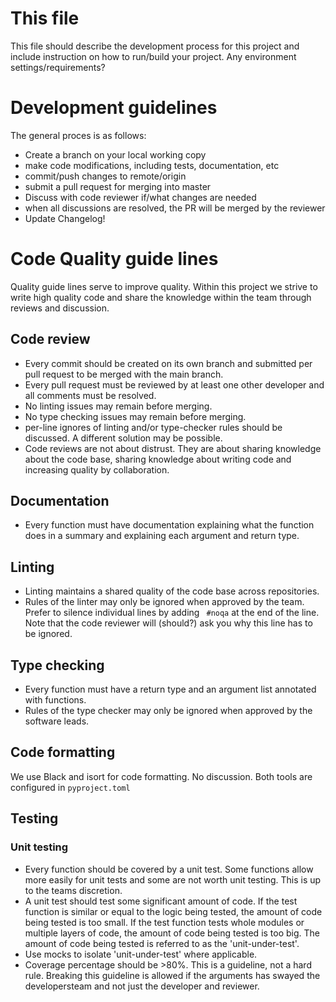# This file
This file should describe the development process for this project and include instruction on 
how to run/build your project.  Any environment settings/requirements?

# Development guidelines
The general proces is as follows:
* Create a branch on your local working copy
* make code modifications, including tests, documentation, etc
* commit/push changes to remote/origin
* submit a pull request for merging into master
* Discuss with code reviewer if/what changes are needed
* when all discussions are resolved, the PR will be merged by the reviewer
* Update Changelog!


# Code Quality guide lines
Quality guide lines serve to improve quality. Within this project we strive to write high quality code and share the knowledge within the team through reviews and discussion.

## Code review
- Every commit should be created on its own branch and submitted per pull request to be merged with the main branch.
- Every pull request must be reviewed by at least one other developer and all comments must be resolved.
- No linting issues may remain before merging.
- No type checking issues may remain before merging.
- per-line ignores of linting and/or type-checker rules should be discussed. A different solution may be possible. 
- Code reviews are not about distrust. They are about sharing knowledge about the code base, sharing knowledge about writing code and increasing quality by collaboration.

## Documentation
- Every function must have documentation explaining what the function does in a summary and explaining
  each argument and return type.

## Linting
- Linting maintains a shared quality of the code base across repositories.
- Rules of the linter may only be ignored when approved by the team. Prefer to silence individual lines by adding ` #noqa` at the end of the line. Note that the code reviewer will (should?) ask you why this line has to be ignored.

## Type checking
- Every function must have a return type and an argument list annotated with functions.
- Rules of the type checker may only be ignored when approved by the software leads.

## Code formatting
We use Black and isort for code formatting. No discussion. Both tools are configured in `pyproject.toml`

## Testing
### Unit testing
- Every function should be covered by a unit test. Some functions allow more easily for unit tests and some are not
  worth unit testing. This is up to the teams discretion.
- A unit test should test some significant amount of code. If the test function is similar or equal to the logic being tested,
the amount of code being tested is too small. If the test function tests whole modules or multiple layers of code, the amount
of code being tested is too big. The amount of code being tested is referred to as the 'unit-under-test'.
- Use mocks to isolate 'unit-under-test' where applicable.
- Coverage percentage should be >80%. This is a guideline, not a hard rule. Breaking this guideline is allowed if the 
  arguments has swayed the developersteam and not just the developer and reviewer.


